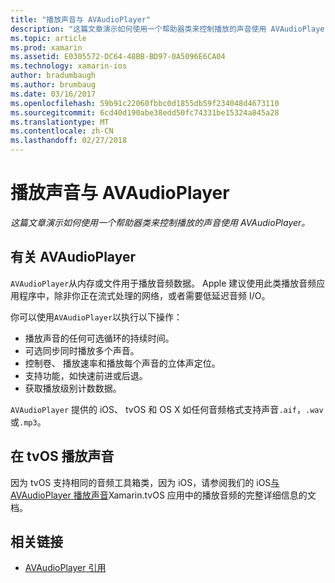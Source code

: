 ```yaml
---
title: "播放声音与 AVAudioPlayer"
description: "这篇文章演示如何使用一个帮助器类来控制播放的声音使用 AVAudioPlayer。"
ms.topic: article
ms.prod: xamarin
ms.assetid: E0305572-DC64-48BB-BD97-0A5096E6CA04
ms.technology: xamarin-ios
author: bradumbaugh
ms.author: brumbaug
ms.date: 03/16/2017
ms.openlocfilehash: 59b91c22060fbbc0d1855db59f234048d4673110
ms.sourcegitcommit: 6cd40d190abe38edd50fc74331be15324a845a28
ms.translationtype: MT
ms.contentlocale: zh-CN
ms.lasthandoff: 02/27/2018
---
```

# <a name="playing-sound-with-avaudioplayer"></a>播放声音与 AVAudioPlayer

_这篇文章演示如何使用一个帮助器类来控制播放的声音使用 AVAudioPlayer。_

## <a name="about-the-avaudioplayer"></a>有关 AVAudioPlayer

`AVAudioPlayer`从内存或文件用于播放音频数据。 Apple 建议使用此类播放音频应用程序中，除非你正在流式处理的网络，或者需要低延迟音频 I/O。

你可以使用`AVAudioPlayer`以执行以下操作：

- 播放声音的任何可选循环的持续时间。
- 可选同步同时播放多个声音。
- 控制卷、 播放速率和播放每个声音的立体声定位。
- 支持功能，如快速前进或后退。
- 获取播放级别计数数据。

`AVAudioPlayer` 提供的 iOS、 tvOS 和 OS X 如任何音频格式支持声音`.aif`，`.wav`或`.mp3`。

## <a name="playing-sounds-in-tvos"></a>在 tvOS 播放声音

因为 tvOS 支持相同的音频工具箱类，因为 iOS，请参阅我们的 iOS[与 AVAudioPlayer 播放声音](http://developer.xamarin.com/recipes/ios/media/sound/avaudioplayer/)Xamarin.tvOS 应用中的播放音频的完整详细信息的文档。



## <a name="related-links"></a>相关链接

- [AVAudioPlayer 引用](https://developer.apple.com/library/ios/documentation/AVFoundation/Reference/AVAudioPlayerClassReference/)
